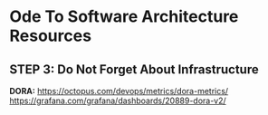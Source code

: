 # Ode To Software Architecture Resources

## STEP 3: Do Not Forget About Infrastructure

**DORA:**
https://octopus.com/devops/metrics/dora-metrics/
https://grafana.com/grafana/dashboards/20889-dora-v2/
